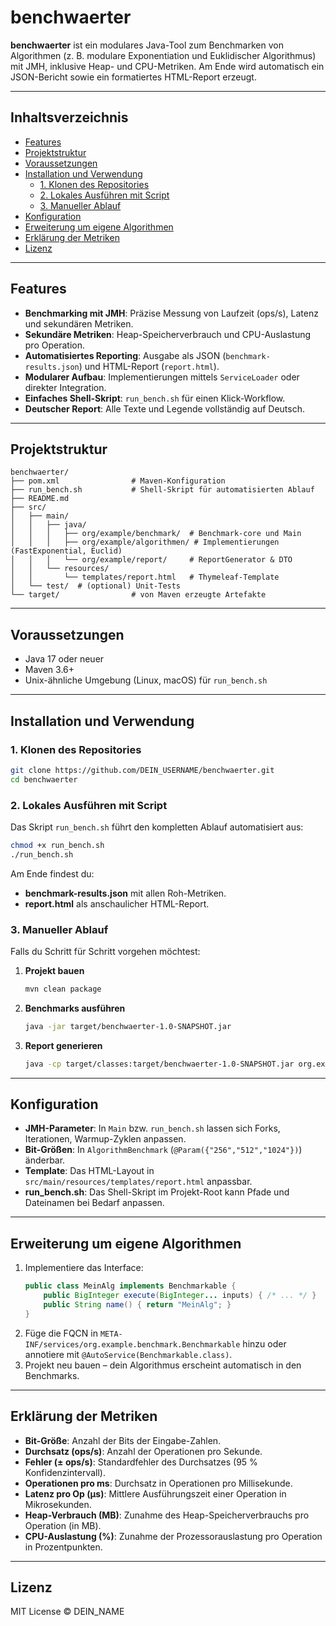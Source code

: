 # benchwaerter

**benchwaerter** ist ein modulares Java-Tool zum Benchmarken von Algorithmen (z. B. modulare Exponentiation und Euklidischer Algorithmus) mit JMH, inklusive Heap- und CPU-Metriken. Am Ende wird automatisch ein JSON-Bericht sowie ein formatiertes HTML-Report erzeugt.

---

## Inhaltsverzeichnis

- [Features](#features)
- [Projektstruktur](#projektstruktur)
- [Voraussetzungen](#voraussetzungen)
- [Installation und Verwendung](#installation-und-verwendung)
  - [1. Klonen des Repositories](#1-klonen-des-repositories)
  - [2. Lokales Ausführen mit Script](#2-lokales-ausführen-mit-script)
  - [3. Manueller Ablauf](#3-manueller-ablauf)
- [Konfiguration](#konfiguration)
- [Erweiterung um eigene Algorithmen](#erweiterung-um-eigene-algorithmen)
- [Erklärung der Metriken](#erklärung-der-metriken)
- [Lizenz](#lizenz)

---

## Features

- **Benchmarking mit JMH**: Präzise Messung von Laufzeit (ops/s), Latenz und sekundären Metriken.
- **Sekundäre Metriken**: Heap-Speicherverbrauch und CPU-Auslastung pro Operation.
- **Automatisiertes Reporting**: Ausgabe als JSON (`benchmark-results.json`) und HTML-Report (`report.html`).
- **Modularer Aufbau**: Implementierungen mittels `ServiceLoader` oder direkter Integration.
- **Einfaches Shell-Skript**: `run_bench.sh` für einen Klick-Workflow.
- **Deutscher Report**: Alle Texte und Legende vollständig auf Deutsch.

---

## Projektstruktur

```text
benchwaerter/
├── pom.xml                # Maven-Konfiguration
├── run_bench.sh           # Shell-Skript für automatisierten Ablauf
├── README.md              
├── src/
│   ├── main/
│   │   ├── java/
│   │   │   ├── org/example/benchmark/  # Benchmark-core und Main
│   │   │   ├── org/example/algorithmen/ # Implementierungen (FastExponential, Euclid)
│   │   │   └── org/example/report/     # ReportGenerator & DTO
│   │   └── resources/
│   │       └── templates/report.html   # Thymeleaf-Template
│   └── test/  # (optional) Unit-Tests
└── target/                # von Maven erzeugte Artefakte
```

---

## Voraussetzungen

- Java 17 oder neuer
- Maven 3.6+
- Unix-ähnliche Umgebung (Linux, macOS) für `run_bench.sh`

---

## Installation und Verwendung

### 1. Klonen des Repositories

```bash
git clone https://github.com/DEIN_USERNAME/benchwaerter.git
cd benchwaerter
```

### 2. Lokales Ausführen mit Script

Das Skript `run_bench.sh` führt den kompletten Ablauf automatisiert aus:

```bash
chmod +x run_bench.sh
./run_bench.sh
```

Am Ende findest du:
- **benchmark-results.json** mit allen Roh-Metriken.
- **report.html** als anschaulicher HTML-Report.

### 3. Manueller Ablauf

Falls du Schritt für Schritt vorgehen möchtest:

1. **Projekt bauen**
   ```bash
   mvn clean package
   ```
2. **Benchmarks ausführen**
   ```bash
   java -jar target/benchwaerter-1.0-SNAPSHOT.jar
   ```
3. **Report generieren**
   ```bash
   java -cp target/classes:target/benchwaerter-1.0-SNAPSHOT.jar org.example.report.ReportGenerator
   ```

---

## Konfiguration

- **JMH-Parameter**: In `Main` bzw. `run_bench.sh` lassen sich Forks, Iterationen, Warmup-Zyklen anpassen.
- **Bit-Größen**: In `AlgorithmBenchmark` (`@Param({"256","512","1024"})`) änderbar.
- **Template**: Das HTML-Layout in `src/main/resources/templates/report.html` anpassbar.
- **run_bench.sh**: Das Shell-Skript im Projekt-Root kann Pfade und Dateinamen bei Bedarf anpassen.

---

## Erweiterung um eigene Algorithmen

1. Implementiere das Interface:
   ```java
   public class MeinAlg implements Benchmarkable {
       public BigInteger execute(BigInteger... inputs) { /* ... */ }
       public String name() { return "MeinAlg"; }
   }
   ```
2. Füge die FQCN in `META-INF/services/org.example.benchmark.Benchmarkable` hinzu oder annotiere mit `@AutoService(Benchmarkable.class)`.
3. Projekt neu bauen – dein Algorithmus erscheint automatisch in den Benchmarks.

---

## Erklärung der Metriken

- **Bit-Größe**: Anzahl der Bits der Eingabe-Zahlen.
- **Durchsatz (ops/s)**: Anzahl der Operationen pro Sekunde.
- **Fehler (± ops/s)**: Standardfehler des Durchsatzes (95 % Konfidenzintervall).
- **Operationen pro ms**: Durchsatz in Operationen pro Millisekunde.
- **Latenz pro Op (µs)**: Mittlere Ausführungszeit einer Operation in Mikrosekunden.
- **Heap-Verbrauch (MB)**: Zunahme des Heap-Speicherverbrauchs pro Operation (in MB).
- **CPU-Auslastung (%)**: Zunahme der Prozessorauslastung pro Operation in Prozentpunkten.

---

## Lizenz

MIT License © DEIN_NAME
